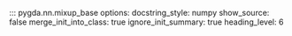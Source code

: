 ::: pygda.nn.mixup_base
    options:
      docstring_style: numpy
      show_source: false
      merge_init_into_class: true
      ignore_init_summary: true
      heading_level: 6